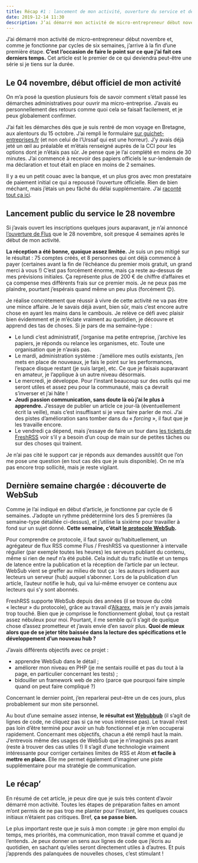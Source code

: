 ```yaml
---
title: Récap #1 : lancement de mon activité, ouverture du service et découverte de WebSub
date: 2019-12-14 11:30
description: J’ai démarré mon activité de micro-entrepreneur début novembre et, comme je fonctionne par cycles de six semaines, j’arrive à la fin d’une première étape. C’est l’occasion de faire le point sur ce que j’ai fait ces derniers temps.
---
```


J’ai démarré mon activité de micro-entrepreneur début novembre et, comme je
fonctionne par cycles de six semaines, j’arrive à la fin d’une première étape.
**C’est l’occasion de faire le point sur ce que j’ai fait ces derniers temps.**
Cet article est le premier de ce qui deviendra peut-être une série si je tiens
sur la durée.

## Le 04 novembre, début officiel de mon activité

On m’a posé la question plusieurs fois de savoir comment s’était passé les
démarches administratives pour ouvrir ma micro-entreprise. J’avais eu
personnellement des retours comme quoi cela se faisait facilement, et je peux
globalement confirmer.

J’ai fait les démarches dès que je suis rentré de mon voyage en Bretagne, aux
alentours du 15 octobre. J’ai rempli le formulaire [sur guichet-entreprises.fr](https://www.guichet-entreprises.fr/fr/article/demarches-en-ligne/#Immatriculer)
(et non celui de l’Urssaf qui est une horreur). J’y avais déjà jeté un œil au
préalable et m’étais renseigné auprès de la <abbr>CCI</abbr> pour les options
dont je n’étais pas sûr. Je pense que je l’ai complété en moins de 30 minutes.
J’ai commencé à recevoir des papiers officiels le sur-lendemain de ma
déclaration et tout était en place en moins de 2 semaines.

Il y a eu un petit couac avec la banque, et un plus gros avec mon prestataire
de paiement initial ce qui a repoussé l’ouverture officielle. Rien de bien
méchant, mais j’étais un peu fâché du délai supplémentaire. J’ai [raconté tout
ça ici](micro-entrepreneur-banque-et-prestataire.html).

## Lancement public du service le 28 novembre

Si j’avais ouvert les inscriptions quelques jours auparavant, je n’ai
annoncé [l’ouverture de Flus](ouverture.html) que le 28 novembre, soit presque
4 semaines après le début de mon activité.

**La réception a été bonne, quoique assez limitée.** Je suis un peu mitigé sur le
résultat : 75 comptes créés, et 8 personnes qui ont déjà commencé à payer
(certaines avant la fin de l’échéance du premier mois gratuit, un grand merci à
vous !) C’est pas forcément énorme, mais ça reste au-dessus de mes prévisions
initiales. Ça représente plus de 200 € de chiffre d’affaires et ça compense mes
différents frais sur ce premier mois. Je ne peux pas me plaindre, pourtant
j’espérais quand même un peu plus (forcément 😊).

Je réalise concrètement que réussir à vivre de cette activité ne va pas être
une mince affaire. Je le savais déjà avant, bien sûr, mais c’est encore autre
chose en ayant les mains dans le cambouis. Je relève ce défi avec plaisir bien
évidemment et je m’éclate vraiment au quotidien, je découvre et apprend des tas
de choses. Si je pars de ma semaine-type :

- Le lundi c’est administratif, j’organise ma petite entreprise, j’archive les
  papiers, je réponds ou relance les organismes, etc. Toute une organisation
  que je n’avais pas.
- Le mardi, administration système : j’améliore mes outils existants, j’en mets
  en place de nouveaux, je fais le point sur les performances, l’espace disque
  restant (je suis large), etc. Ce que je faisais auparavant en amateur, je
  l’applique à un autre niveau désormais.
- Le mercredi, je développe. Pour l’instant beaucoup sur des outils qui me
  seront utiles et assez peu pour la communauté, mais ça devrait s’inverser et
  j’ai hâte !
- **Jeudi passion communication, sans doute là où j’ai le plus à apprendre.**
  J’essaye de publier un article ce jour-là (éventuellement écrit la veille),
  mais c’est insuffisant si je veux faire parler de moi. J’ai des pistes
  d’amélioration sans tomber dans du « _forcing_ », il faut que je les
  travaille encore.
- Le vendredi ça dépend, mais j’essaye de faire un tour dans [les tickets de
  FreshRSS](https://github.com/FreshRSS/FreshRSS/issues) voir s’il y a besoin
  d’un coup de main sur de petites tâches ou sur des choses qui trainent.

Je n’ai pas cité le support car je réponds aux demandes aussitôt que l’on me
pose une question (en tout cas dès que je suis disponible). On ne m’a pas
encore trop sollicité, mais je reste vigilant.

## Dernière semaine chargée : découverte de WebSub

Comme je l’ai indiqué en début d’article, je fonctionne par cycle de 6
semaines. J’adopte un rythme prédéterminé lors des 5 premières (la semaine-type
détaillée ci-dessus), et j’utilise la sixième pour travailler à fond sur un
sujet donné. **Cette semaine, c’était [le protocole WebSub](https://www.w3.org/TR/websub/).**

Pour comprendre ce protocole, il faut savoir qu’habituellement, un agrégateur
de flux <abbr>RSS</abbr> comme Flus / FreshRSS va questionner à intervalle
régulier (par exemple toutes les heures) les serveurs publiant du contenu, même
si rien de neuf n’a été publié. Cela induit du trafic inutile et un temps de
latence entre la publication et la réception de l’article par un lecteur.
WebSub vient se greffer au milieu de tout ça : les auteurs indiquent aux
lecteurs un serveur (hub) auquel s’abonner. Lors de la publication d’un
article, l’auteur notifie le hub, qui va lui-même envoyer ce contenu aux
lecteurs qui s’y sont abonnés.

FreshRSS supporte WebSub depuis des années (il se trouve du côté « lecteur » du
protocole), grâce au travail d’[Alkarex](https://github.com/Alkarex), mais je
n’y avais jamais trop touché. Bien que je comprisse le fonctionnement global,
tout ça restait assez nébuleux pour moi. Pourtant, il me semble qu’il s’agit de
quelque chose d’assez prometteur et j’avais envie d’en savoir plus. **Quoi de
mieux alors que de se jeter tête baissée dans la lecture des spécifications et
le développement d’un nouveau hub ?**

J’avais différents objectifs avec ce projet :

- apprendre WebSub dans le détail ;
- améliorer mon niveau en <abbr>PHP</abbr> (je me sentais rouillé et pas du
  tout à la page, en particulier concernant les tests) ;
- bidouiller un framework web de zéro (parce que pourquoi faire simple quand on
  peut faire compliqué ?)

Concernant le dernier point, j’en reparlerai peut-être un de ces jours, plus
probablement sur mon site personnel.

Au bout d’une semaine assez intense, **le résultat est [Webubbub](https://github.com/flusio/Webubbub)**
(il s’agit de lignes de code, ne cliquez pas si ça ne vous intéresse pas).
Le travail n’est pas loin d’être terminé pour avoir un hub fonctionnel et je
m’en occuperai rapidement. Concernant mes objectifs, chacun a été rempli haut
la main. J’entrevois même des usages de WebSub que je n’imaginais pas avant
(reste à trouver des cas utiles !) Il s’agit d’une technologie vraiment
intéressante pour corriger certaines limites de <abbr>RSS</abbr> et Atom **et
facile à mettre en place.** Elle me permet également d’imaginer une piste
supplémentaire pour ma stratégie de communication.

## Le récap’

En résumé de cet article, je peux dire que je suis très content d’avoir démarré
mon activité. Toutes les étapes de préparation faites en amont m’ont permis de
ne pas trop me planter pour l’instant, les quelques couacs initiaux n’étaient
pas critiques. Bref, **ça se passe bien.**

Le plus important reste que je suis à mon compte : je gère mon emploi du temps,
mes priorités, ma communication, mon travail comme et quand je l’entends. Je
peux donner un sens aux lignes de code que j’écris au quotidien, en sachant
qu’elles seront directement utiles à d’autres. Et puis j’apprends des
palanquées de nouvelles choses, c’est stimulant !
